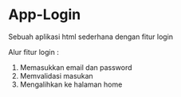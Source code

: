 # App-Login
Sebuah aplikasi html sederhana dengan fitur login 

Alur fitur login :
1. Memasukkan email dan password
2. Memvalidasi masukan
3. Mengalihkan ke halaman home
